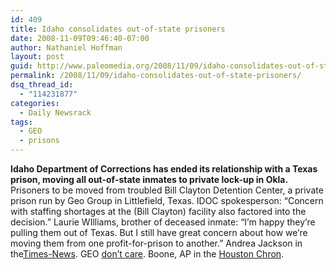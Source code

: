 ```yaml
---
id: 409
title: Idaho consolidates out-of-state prisoners
date: 2008-11-09T09:46:40-07:00
author: Nathaniel Hoffman
layout: post
guid: http://www.paleomedia.org/2008/11/09/idaho-consolidates-out-of-state-prisoners/
permalink: /2008/11/09/idaho-consolidates-out-of-state-prisoners/
dsq_thread_id:
  - "114231877"
categories:
  - Daily Newsrack
tags:
  - GEO
  - prisons
---
```

**Idaho Department of Corrections has ended its relationship with a Texas prison, moving all out-of-state inmates to private lock-up in Okla.** Prisoners to be moved from troubled Bill Clayton Detention Center, a private prison run by Geo Group in Littlefield, Texas. IDOC spokesperson: &#8220;Concern with staffing shortages at the (Bill Clayton) facility also factored into the decision.&#8221; Laurie WIlliams, brother of deceased inmate: &#8220;I&#8217;m happy they&#8217;re pulling them out of Texas. But I still have great concern about how we&#8217;re moving them from one profit-for-prison to another.&#8221; Andrea Jackson in the[Times-News](http://www.magicvalley.com/articles/2008/11/08/news/local_state/148327.txt). GEO [don&#8217;t care](http://www.magicvalley.com/articles/2008/11/09/news/local_state/148397.txt). Boone, AP in the [Houston Chron](http://www.chron.com/disp/story.mpl/ap/tx/6099537.html).